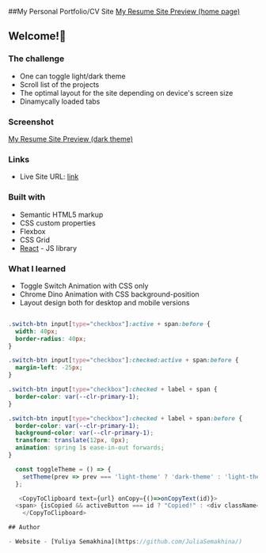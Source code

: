 ##My Personal Portfolio/CV Site
[My Resume Site Preview (home page)](../public/images/mycv1.jpg)
## Welcome!👋


### The challenge 
- One can toggle light/dark theme
- Scroll list of the projects
- The optimal layout for the site depending on device's screen size
- Dinamycally loaded tabs

### Screenshot

[My Resume Site Preview (dark theme)](../public/images/mycv2.jpg)

### Links

- Live Site URL: [link](https://juliasemakhina.github.io/my_resume/)


### Built with

- Semantic HTML5 markup
- CSS custom properties
- Flexbox
- CSS Grid
- [React](https://reactjs.org/) - JS library


### What I learned

- Toggle Switch Animation with CSS only
- Chrome Dino Animation with CSS background-position
- Layout design both for desktop and mobile versions
```
```
```css
.switch-btn input[type="checkbox"]:active + span:before {
  width: 40px;
  border-radius: 40px;
}

.switch-btn input[type="checkbox"]:checked:active + span:before {
  margin-left: -25px;
}

.switch-btn input[type="checkbox"]:checked + label + span {
  border-color: var(--clr-primary-1);
}

.switch-btn input[type="checkbox"]:checked + label + span:before {
  border-color: var(--clr-primary-1);
  background-color: var(--clr-primary-1);
  transform: translate(12px, 0px);
  animation: spring 1s ease-in-out forwards;
}

```
```js
  const toggleTheme = () => {
    setTheme(prev => prev === 'light-theme' ? 'dark-theme' : 'light-theme');
  };
```
```js
   <CopyToClipboard text={url} onCopy={()=>onCopyText(id)}>
  <span> {isCopied && activeButton === id ? "Copied!" : <div className='copy'><MdContentCopy /><span className="tooltiptext">Copy to clipboard</span></div>} </span>
    </CopyToClipboard>

## Author

- Website - [Yuliya Semakhina](https://github.com/JuliaSemakhina/)
